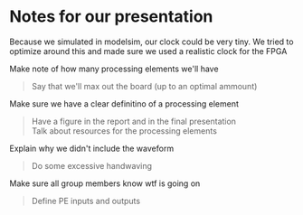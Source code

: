 # Notes for our presentation

Because we simulated in modelsim, our clock could be very tiny. We tried to optimize around this and made sure we used a realistic clock for the FPGA

Make note of how many processing elements we'll have
> Say that we'll max out the board (up to an optimal ammount)  

Make sure we have a clear definitino of a processing element
> Have a figure in the report and in the final presentation  
> Talk about resources for the processing elements  

Explain why we didn't include the waveform  
> Do some excessive handwaving  

Make sure all group members know wtf is going on  
> Define PE inputs and outputs